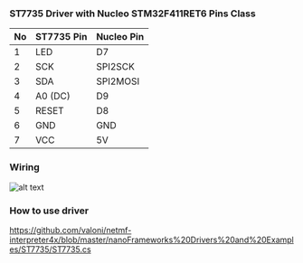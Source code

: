 ### ST7735 Driver with Nucleo STM32F411RET6 Pins Class 

|No| ST7735 Pin|Nucleo Pin|
|------|-------|------|
|1|LED   |D7     |
|2|SCK   |SPI2SCK |
|3|SDA   |SPI2MOSI|
|4|A0 (DC)|D9     |
|5|RESET  |D8     |
|6|GND    |GND     |
|7|VCC    |5V     |

### Wiring
![alt text](https://github.com/valoni/netmf-interpreter4x/blob/master/nanoFrameworks%20Drivers%20and%20Examples/ST7735/Nucleo_ST7735_160x128.png "Nucleo F411 wiring with ST7735")

### How to use driver
https://github.com/valoni/netmf-interpreter4x/blob/master/nanoFrameworks%20Drivers%20and%20Examples/ST7735/ST7735.cs

